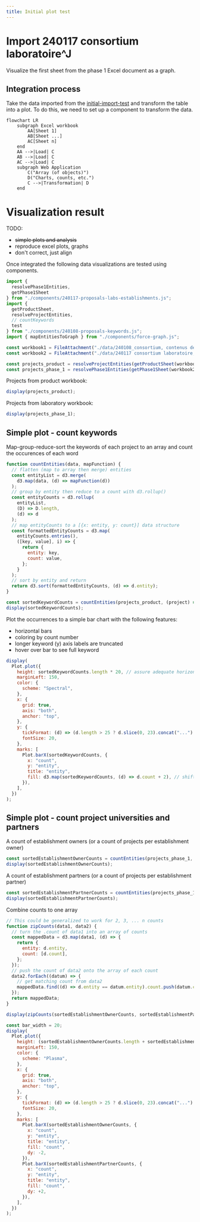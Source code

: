 ```yaml
---
title: Initial plot test
---
```


# Import 240117 consortium laboratoire^J

Visualize the first sheet from the phase 1 Excel document as a graph.

## Integration process

Take the data imported from the [initial-import-test](./initial-import-test) and transform the table into a plot.
To do this, we need to set up a component to transform the data.

```mermaid
flowchart LR
    subgraph Excel workbook
        AA[Sheet 1]
        AB[Sheet ...]
        AC[Sheet n]
    end
    AA -->|Load| C
    AB -->|Load| C
    AC -->|Load| C
    subgraph Web Application
        C("Array (of objects)")
        D("Charts, counts, etc.")
        C -->|Transformation| D
    end
```

# Visualization result

TODO:
- ~~simple plots and analysis~~
- reproduce excel plots, graphs
- don't correct, just align

Once integrated the following data visualizations are tested using components.

```js
import {
  resolvePhase1Entities,
  getPhase1Sheet
} from "./components/240117-proposals-labs-establishments.js";
import {
  getProductSheet,
  resolveProjectEntities,
  // countKeywords
  test
} from "./components/240108-proposals-keywords.js";
import { mapEntitiesToGraph } from "./components/force-graph.js";
```

```js
const workbook1 = FileAttachment("./data/240108_consortium, contenus des propositions CNRS-SHS_GGE_JYT_ANRT.xlsx").xlsx();
const workbook2 = FileAttachment("./data/240117 consortium laboratoire, établissement CNRS-SHS_Stat.xlsx").xlsx();
```

```js
const projects_product = resolveProjectEntities(getProductSheet(workbook1));
const projects_phase_1 = resolvePhase1Entities(getPhase1Sheet(workbook2));
```

Projects from product workbook:

```js echo
display(projects_product);
```

Projects from laboratory workbook:

```js echo
display(projects_phase_1);
```

## Simple plot - count keywords

Map-group-reduce-sort the keywords of each project to an array and count the occurences of each word

```js echo
function countEntities(data, mapFunction) {
  // flatten (map to array then merge) entities
  const entityList = d3.merge(
    d3.map(data, (d) => mapFunction(d))
  );
  // group by entity then reduce to a count with d3.rollup() 
  const entityCounts = d3.rollup(
    entityList,
    (D) => D.length,
    (d) => d
  );
  // map entityCounts to a [{x: entity, y: count}] data structure 
  const formattedEntityCounts = d3.map(
    entityCounts.entries(),
    ([key, value], i) => {
      return {
        entity: key,
        count: value,
      };
    }
  );
  // sort by entity and return
  return d3.sort(formattedEntityCounts, (d) => d.entity);
}

const sortedKeywordCounts = countEntities(projects_product, (project) => project.motClefs)
display(sortedKeywordCounts);
```

Plot the occurrences to a simple bar chart with the following features:
- horizontal bars
- coloring by count number
- longer keyword (y) axis labels are truncated
- hover over bar to see full keyword

```js echo
display(
  Plot.plot({
    height: sortedKeywordCounts.length * 20, // assure adequate horizontal space for each line
    marginLeft: 150,
    color: {
      scheme: "Spectral",
    },
    x: {
      grid: true,
      axis: "both",
      anchor: "top",
    },
    y: {
      tickFormat: (d) => (d.length > 25 ? d.slice(0, 23).concat("...") : d), // cut off long tick labels
      fontSize: 20,
    },
    marks: [
      Plot.barX(sortedKeywordCounts, {
        x: "count",
        y: "entity",
        title: "entity",
        fill: d3.map(sortedKeywordCounts, (d) => d.count + 2), // shift up the color values to be more visible
      }),
    ],
  })
);
```

## Simple plot - count project universities and partners 
<!-- 
Map table to graph first
```js echo
const phase_1_graph = mapEntitiesToGraph(projects_phase_1);
display(phase_1_graph);
``` -->

A count of establishment owners (or a count of projects per establishment owner)

```js echo
const sortedEstablishmentOwnerCounts = countEntities(projects_phase_1, (project) => project.etablissements.slice(0, 1));
display(sortedEstablishmentOwnerCounts);
```

A count of establishment partners (or a count of projects per establishment partner)

```js echo
const sortedEstablishmentPartnerCounts = countEntities(projects_phase_1, (project) => project.etablissements.slice(1));
display(sortedEstablishmentPartnerCounts);
```

<!-- A count of partners per establishment (using the graph).
Note that this "query" could work (should be) better with node types (either as attributes of a node or in the graph). 

```js echo
// establishment count by project
const establishmentCounts = d3.rollup(d3.filter(phase_1_graph.links, (link) => link.label == "etablissements"), (D) => D.length, (link) => link.target);
display(establishmentCounts);
``` -->

Combine counts to one array

```js echo
// This could be generalized to work for 2, 3, ... n counts
function zipCounts(data1, data2) {
  // turn the .count of data1 into an array of counts
  const mappedData = d3.map(data1, (d) => {
    return {
      entity: d.entity,
      count: [d.count],
    };
  });
  // push the count of data2 onto the array of each count
  data2.forEach((datum) => {
    // get matching count from data2
    mappedData.find((d) => d.entity == datum.entity).count.push(datum.count);
  });
  return mappedData;
}

display(zipCounts(sortedEstablishmentOwnerCounts, sortedEstablishmentPartnerCounts));

const bar_width = 20;
display(
  Plot.plot({
    height: (sortedEstablishmentOwnerCounts.length + sortedEstablishmentPartnerCounts.length) * bar_width * 2, // assure adequate horizontal space for each line
    marginLeft: 150,
    color: {
      scheme: "Plasma",
    },
    x: {
      grid: true,
      axis: "both",
      anchor: "top",
    },
    y: {
      tickFormat: (d) => (d.length > 25 ? d.slice(0, 23).concat("...") : d), // cut off long tick labels
      fontSize: 20,
    },
    marks: [
      Plot.barX(sortedEstablishmentOwnerCounts, {
        x: "count",
        y: "entity",
        title: "entity",
        fill: "count",
        dy: -2,
      }),
      Plot.barX(sortedEstablishmentPartnerCounts, {
        x: "count",
        y: "entity",
        title: "entity",
        fill: "count",
        dy: +2,
      }),
    ],
  })
);
```

